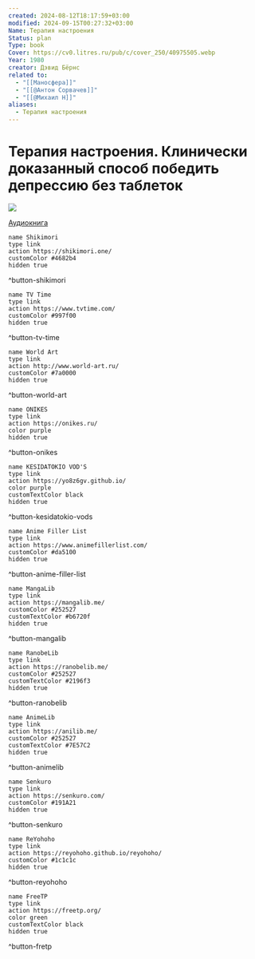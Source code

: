 ```yaml
---
created: 2024-08-12T18:17:59+03:00
modified: 2024-09-15T00:27:32+03:00
Name: Терапия настроения
Status: plan
Type: book
Cover: https://cv0.litres.ru/pub/c/cover_250/40975505.webp
Year: 1980
creator: Дэвид Бëрнс
related to:
  - "[[Маносфера]]"
  - "[[@Антон Сорвачев]]"
  - "[[@Михаил Н]]"
aliases:
  - Терапия настроения
---
```


# Терапия настроения. Клинически доказанный способ победить депрессию без таблеток

![](https://cv0.litres.ru/pub/c/cover_250/40975505.webp)

[Аудиокнига](https://odysee.com/@ab:d5/db-f)

```button
name Shikimori
type link
action https://shikimori.one/
customColor #4682b4
hidden true
```
^button-shikimori

```button
name TV Time
type link
action https://www.tvtime.com/
customColor #997f00
hidden true
```
^button-tv-time

```button
name World Art
type link
action http://www.world-art.ru/
customColor #7a0000
hidden true
```
^button-world-art

```button
name ONIKES
type link
action https://onikes.ru/
color purple
hidden true
```
^button-onikes

```button
name KESIDATOKIO VOD'S
type link
action https://yo8z6gv.github.io/
color purple
customTextColor black
hidden true
```
^button-kesidatokio-vods

```button
name Anime Filler List
type link
action https://www.animefillerlist.com/
customColor #da5100
hidden true
```
^button-anime-filler-list

```button
name MangaLib
type link
action https://mangalib.me/
customColor #252527
customTextColor #b6720f
hidden true
```
^button-mangalib

```button
name RanobeLib
type link
action https://ranobelib.me/
customColor #252527
customTextColor #2196f3
hidden true
```
^button-ranobelib

```button
name AnimeLib
type link
action https://anilib.me/
customColor #252527
customTextColor #7E57C2
hidden true
```
^button-animelib

```button
name Senkuro
type link
action https://senkuro.com/
customColor #191A21
hidden true
```
^button-senkuro

```button
name ReYohoho
type link
action https://reyohoho.github.io/reyohoho/
customColor #1c1c1c
hidden true
```
^button-reyohoho

```button
name FreeTP
type link
action https://freetp.org/
color green
customTextColor black
hidden true
```
^button-fretp
